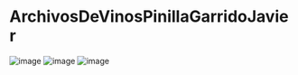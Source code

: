 # ArchivosDeVinosPinillaGarridoJavier
![image](https://user-images.githubusercontent.com/80624883/144498387-6ecf8be2-3038-439e-b97f-c71954b60f19.png)
![image](https://user-images.githubusercontent.com/80624883/144498547-120f136d-8b9b-450b-b271-5b4490a3088e.png)
![image](https://user-images.githubusercontent.com/80624883/144499366-a0a2516d-6854-4565-bec0-948cd025bbc5.png)
